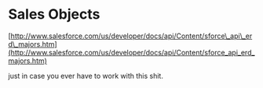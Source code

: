 <!--
id: 143755627
link: http://tumblr.atmos.org/post/143755627/sales-objects
slug: sales-objects
date: Fri Jul 17 2009 15:27:22 GMT-0700 (PDT)
publish: 2009-07-017
tags: 
title: Sales Objects
-->


Sales Objects
=============

[http://www.salesforce.com/us/developer/docs/api/Content/sforce\_api\_erd\_majors.htm](http://www.salesforce.com/us/developer/docs/api/Content/sforce_api_erd_majors.htm)

just in case you ever have to work with this shit.

